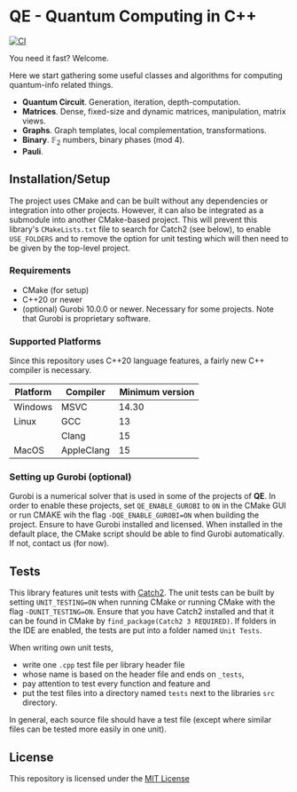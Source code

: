 # QE - Quantum Computing in C++
[![CI](https://github.com/Mc-Zen/qe/actions/workflows/ci.yml/badge.svg)](https://github.com/Mc-Zen/qe/actions/workflows/ci.yml)

You need it fast? Welcome. 

Here we start gathering some useful classes and algorithms for computing quantum-info related things. 

- **Quantum Circuit**. Generation, iteration, depth-computation. 
- **Matrices**. Dense, fixed-size and dynamic matrices, manipulation, matrix views. 
- **Graphs**. Graph templates, local complementation, transformations. 
- **Binary**. $\mathbb{F}_2$ numbers, binary phases (mod 4). 
- **Pauli**. 


## Installation/Setup

The project uses CMake and can be built without any dependencies or integration into other projects. 
However, it can also be integrated as a submodule into another CMake-based project. 
This will prevent this library's `CMakeLists.txt` file to search for Catch2 (see below), to enable `USE_FOLDERS` and to remove the option for unit testing which will then need to be given by the top-level project. 

### Requirements
- CMake (for setup)
- C++20 or newer
- (optional) Gurobi 10.0.0 or newer. Necessary for some projects. Note that Gurobi is proprietary software. 

### Supported Platforms
Since this repository uses C++20 language features, a fairly new C++ compiler is necessary. 

|Platform | Compiler   | Minimum version |
|---------|------------|-----------------|
|Windows  | MSVC       | 14.30           |
|Linux    | GCC        | 13              |
|         | Clang      | 15              |
|MacOS    | AppleClang | 15              |


### Setting up Gurobi (optional)
Gurobi is a numerical solver that is used in some of the projects of **QE**. In order to enable these projects, set `QE_ENABLE_GUROBI` to `ON` in the CMake GUI or run CMAKE wih the flag `-DQE_ENABLE_GUROBI=ON` when building the project. Ensure to have Gurobi installed and licensed. When installed in the default place, the CMake script should be able to find Gurobi automatically. If not, contact us (for now). 



## Tests

This library features unit tests with [Catch2](https://github.com/catchorg/Catch2). 
The unit tests can be built by setting `UNIT_TESTING=ON` when running CMake or running CMake with the flag `-DUNIT_TESTING=ON`. 
Ensure that you have Catch2 installed and that it can be found in CMake by `find_package(Catch2 3 REQUIRED)`. 
If folders in the IDE are enabled, the tests are put into a folder named `Unit Tests`. 

When writing own unit tests,
- write one `.cpp` test file per library header file
- whose name is based on the header file and ends on `_tests`,
- pay attention to test every function and feature and
- put the test files into a directory named `tests` next to the libraries `src` directory.

In general, each source file should have a test file (except where similar files can be tested more easily in one unit).

## License

This repository is licensed under the [MIT License][license]

[repository]: https://github.com/Mc-Zen/qe
[license]: https://github.com/Mc-Zen/qe/blob/main/LICENSE.txt